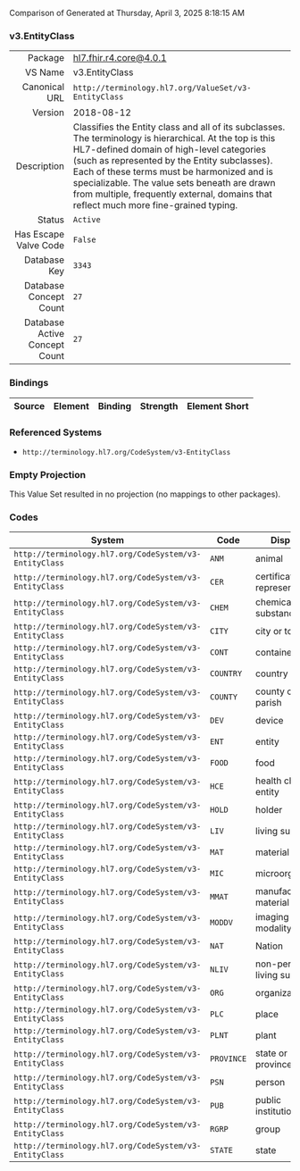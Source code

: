 Comparison of 
Generated at Thursday, April 3, 2025 8:18:15 AM

### v3.EntityClass

|      |     |
| ---: | --- |
| Package | hl7.fhir.r4.core@4.0.1 |
| VS Name | v3.EntityClass |
| Canonical URL | `http://terminology.hl7.org/ValueSet/v3-EntityClass` |
| Version | 2018-08-12 |
| Description | Classifies the Entity class and all of its subclasses.  The terminology is hierarchical.  At the top is this  HL7-defined domain of high-level categories (such as represented by the Entity subclasses). Each of these terms must be harmonized and is specializable. The value sets beneath are drawn from multiple, frequently external, domains that reflect much more fine-grained typing. |
| Status | `Active` |
| Has Escape Valve Code | `False` |
| Database Key | `3343` |
| Database Concept Count | `27` |
| Database Active Concept Count | `27` |
### Bindings

| Source | Element | Binding | Strength | Element Short |
| ------ | ------- | ------- | -------- | ------------- |

### Referenced Systems

* `http://terminology.hl7.org/CodeSystem/v3-EntityClass`
### Empty Projection

This Value Set resulted in no projection (no mappings to other packages).

### Codes

| System | Code | Display |
| ------ | ---- | ------- |
| `http://terminology.hl7.org/CodeSystem/v3-EntityClass` | `ANM` | animal |
| `http://terminology.hl7.org/CodeSystem/v3-EntityClass` | `CER` | certificate representation |
| `http://terminology.hl7.org/CodeSystem/v3-EntityClass` | `CHEM` | chemical substance |
| `http://terminology.hl7.org/CodeSystem/v3-EntityClass` | `CITY` | city or town |
| `http://terminology.hl7.org/CodeSystem/v3-EntityClass` | `CONT` | container |
| `http://terminology.hl7.org/CodeSystem/v3-EntityClass` | `COUNTRY` | country |
| `http://terminology.hl7.org/CodeSystem/v3-EntityClass` | `COUNTY` | county or parish |
| `http://terminology.hl7.org/CodeSystem/v3-EntityClass` | `DEV` | device |
| `http://terminology.hl7.org/CodeSystem/v3-EntityClass` | `ENT` | entity |
| `http://terminology.hl7.org/CodeSystem/v3-EntityClass` | `FOOD` | food |
| `http://terminology.hl7.org/CodeSystem/v3-EntityClass` | `HCE` | health chart entity |
| `http://terminology.hl7.org/CodeSystem/v3-EntityClass` | `HOLD` | holder |
| `http://terminology.hl7.org/CodeSystem/v3-EntityClass` | `LIV` | living subject |
| `http://terminology.hl7.org/CodeSystem/v3-EntityClass` | `MAT` | material |
| `http://terminology.hl7.org/CodeSystem/v3-EntityClass` | `MIC` | microorganism |
| `http://terminology.hl7.org/CodeSystem/v3-EntityClass` | `MMAT` | manufactured material |
| `http://terminology.hl7.org/CodeSystem/v3-EntityClass` | `MODDV` | imaging modality |
| `http://terminology.hl7.org/CodeSystem/v3-EntityClass` | `NAT` | Nation |
| `http://terminology.hl7.org/CodeSystem/v3-EntityClass` | `NLIV` | non-person living subject |
| `http://terminology.hl7.org/CodeSystem/v3-EntityClass` | `ORG` | organization |
| `http://terminology.hl7.org/CodeSystem/v3-EntityClass` | `PLC` | place |
| `http://terminology.hl7.org/CodeSystem/v3-EntityClass` | `PLNT` | plant |
| `http://terminology.hl7.org/CodeSystem/v3-EntityClass` | `PROVINCE` | state or province |
| `http://terminology.hl7.org/CodeSystem/v3-EntityClass` | `PSN` | person |
| `http://terminology.hl7.org/CodeSystem/v3-EntityClass` | `PUB` | public institution |
| `http://terminology.hl7.org/CodeSystem/v3-EntityClass` | `RGRP` | group |
| `http://terminology.hl7.org/CodeSystem/v3-EntityClass` | `STATE` | state |
